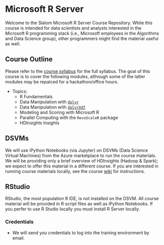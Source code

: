 Microsoft R Server
======================================

Welcome to the Slalom Microsoft R Server Course Repository. While this course is intended for data scientists and analysts interested in the Microsoft R programming stack (i.e., Microsoft employees in the Algorithms and Data Science group), other programmers might find the material useful as well.

## Course Outline

Please refer to the [course syllabus](https://github.com/janetg-slalom/SlalomRServer/wiki/Syllabus) for the full syllabus. The goal of this course is to cover the following modules, although some of the latter modules may be repalced for a hackathon/office hours.

+ Topics:
    * R Fundamentals
    * Data Manipulation with [`dplyr`](https://cran.r-project.org/web/packages/dplyr/)
    * Data Manipulation with [`dplyrXdf`](https://github.com/RevolutionAnalytics/dplyrXdf)
    * Modeling and Scoring with Microsoft R
    * Parallel Computing with the `RevoScaleR` package
    * HDInsights Insights

## DSVMs

We will use iPython Notebooks (via Jupyter) on DSVMs (Data Science Virtual Machines) from the Azure marketplace to run the course materials. We will be providing only a brief overview of HDInsights (Hadoop & Spark); we expect to offer this material in a different course. If you are interested in running course materials locally, see the course [wiki](https://github.com/janetg-slalom/SlalomRServer/wiki/Running-R-Server-locally-with-R-Client) for instructions. 
   
## RStudio
RStudio, the most population R IDE, is not installed on the DSVM.  All course material will be provided in R script files as well as iPython Notebooks.  If you perfer to use R Studio locally you must install R Server locally.

### Credentials

+ We will send you credentials to log into the training environment by email.
